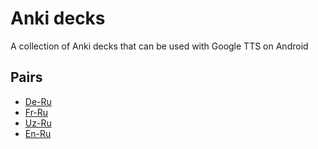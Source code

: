 # Anki decks

A collection of Anki decks that can be used with Google TTS on Android

## Pairs
* [De-Ru](./De-Ru/de-ru.md)
* [Fr-Ru](./Fr-Ru/fr-ru.md)
* [Uz-Ru](./Uz-Ru/uz-ru.md)
* [En-Ru](./En-Ru/en-ru.md)